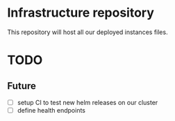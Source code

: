 # Infrastructure repository

This repository will host all our deployed instances files.

# TODO

## Future

- [ ] setup CI to test new helm releases on our cluster
- [ ] define health endpoints
